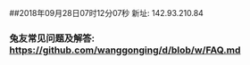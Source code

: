 ##2018年09月28日07时12分07秒 新址: 142.93.210.84
### 兔友常见问题及解答: https://github.com/wanggonging/d/blob/w/FAQ.md
